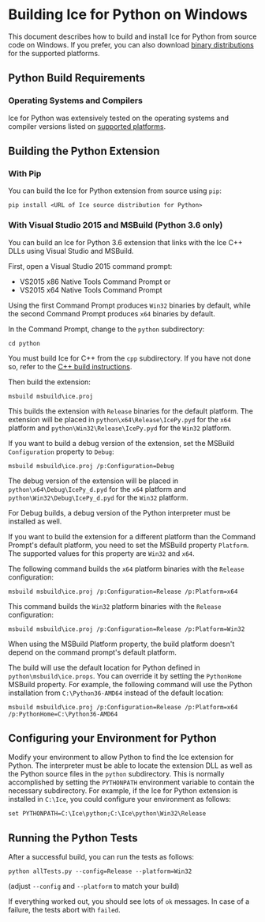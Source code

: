 # Building Ice for Python on Windows

This document describes how to build and install Ice for Python from source code
on Windows. If you prefer, you can also download [binary distributions][1] for
the supported platforms.

## Python Build Requirements

### Operating Systems and Compilers

Ice for Python was extensively tested on the operating systems and compiler versions
listed on [supported platforms][2].

## Building the Python Extension

### With Pip

You can build the Ice for Python extension from source using `pip`:
```
pip install <URL of Ice source distribution for Python>
```
### With Visual Studio 2015 and MSBuild (Python 3.6 only)

You can  build an Ice for Python 3.6 extension that links with the Ice C++
DLLs using Visual Studio and MSBuild.

First, open a Visual Studio 2015 command prompt:

- VS2015 x86 Native Tools Command Prompt
or
- VS2015 x64 Native Tools Command Prompt

Using the first Command Prompt produces `Win32` binaries by default, while
the second Command Prompt produces `x64` binaries by default.

In the Command Prompt, change to the `python` subdirectory:
```
cd python
```
You must build Ice for C++ from the `cpp` subdirectory. If you have not done so,
refer to the [C++ build instructions](../cpp/BuildInstructionsWindows.md).

Then build the extension:
```
msbuild msbuild\ice.proj
```
This builds the extension with `Release` binaries for the default platform. The
extension will be placed in `python\x64\Release\IcePy.pyd` for the `x64`
platform and `python\Win32\Release\IcePy.pyd` for the `Win32` platform.

If you want to build a debug version of the extension, set the MSBuild
`Configuration` property to `Debug`:
```
msbuild msbuild\ice.proj /p:Configuration=Debug
```
The debug version of the extension will be placed in
`python\x64\Debug\IcePy_d.pyd` for the `x64` platform and
`python\Win32\Debug\IcePy_d.pyd` for the `Win32` platform.

For Debug builds, a debug version of the Python interpreter must be installed
as well.

If you want to build the extension for a different platform than the Command
Prompt's default platform, you need to set the MSBuild property `Platform`. The
supported values for this property are `Win32` and `x64`.

The following command builds the `x64` platform binaries with the `Release`
configuration:
```
msbuild msbuild\ice.proj /p:Configuration=Release /p:Platform=x64
```
This command builds the `Win32` platform binaries with the `Release`
configuration:
```
msbuild msbuild\ice.proj /p:Configuration=Release /p:Platform=Win32
```
When using the MSBuild Platform property, the build platform doesn't depend
on the command prompt's default platform.

The build will use the default location for Python defined in
`python\msbuild\ice.props`. You can override it by setting the `PythonHome`
MSBuild property. For example, the following command will use the Python
installation from `C:\Python36-AMD64` instead of the default location:
```
msbuild msbuild\ice.proj /p:Configuration=Release /p:Platform=x64 /p:PythonHome=C:\Python36-AMD64
```
## Configuring your Environment for Python

Modify your environment to allow Python to find the Ice extension for Python.
The interpreter must be able to locate the extension DLL as well as the Python
source files in the `python` subdirectory. This is normally accomplished by
setting the `PYTHONPATH` environment variable to contain the necessary
subdirectory. For example, if the Ice for Python extension is installed in
`C:\Ice`, you could configure your environment as follows:
```
set PYTHONPATH=C:\Ice\python;C:\Ice\python\Win32\Release
```
## Running the Python Tests

After a successful build, you can run the tests as follows:
```
python allTests.py --config=Release --platform=Win32
```
(adjust `--config` and `--platform` to match your build)

If everything worked out, you should see lots of `ok` messages. In case of a
failure, the tests abort with `failed`.

[1]: https://zeroc.com/distributions/ice
[2]: https://doc.zeroc.com/display/Rel/Supported+Platforms+for+Ice+3.7.0
[3]: https://github.com/zeroc-ice/ice-builder-visualstudio
